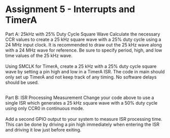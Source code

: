 # Assignment 5 - Interrupts and TimerA
Part A: 25kHz with 25% Duty Cycle Square Wave
Calculate the necessary CCR values to create a 25 kHz square wave with a 25% duty cycle
using a 24 MHz input clock. It is recommended to draw out the 25 kHz wave along with a 24
MHz wave for reference. Be sure to specify period, high, and low time values of the 25 kHz wave. <br /><br />
Using SMCLK for TimerA, create a 25 kHz with a 25% duty cycle square wave by setting a pin
high and low in a TimerA ISR. The code in main should only set up TimerA and not keep track
of any timing. No software delays should be used.<br/><br />

Part B: ISR Processing Measurement
Change your code above to use a single ISR which generates a 25 kHz square wave with a 50%
duty cycle using only CCR0 in continuous mode.<br /><br />
Add a second GPIO output to your system to measure ISR processing time. This can be done
by driving a pin high immediately when entering the ISR and driving it low just before exiting.
